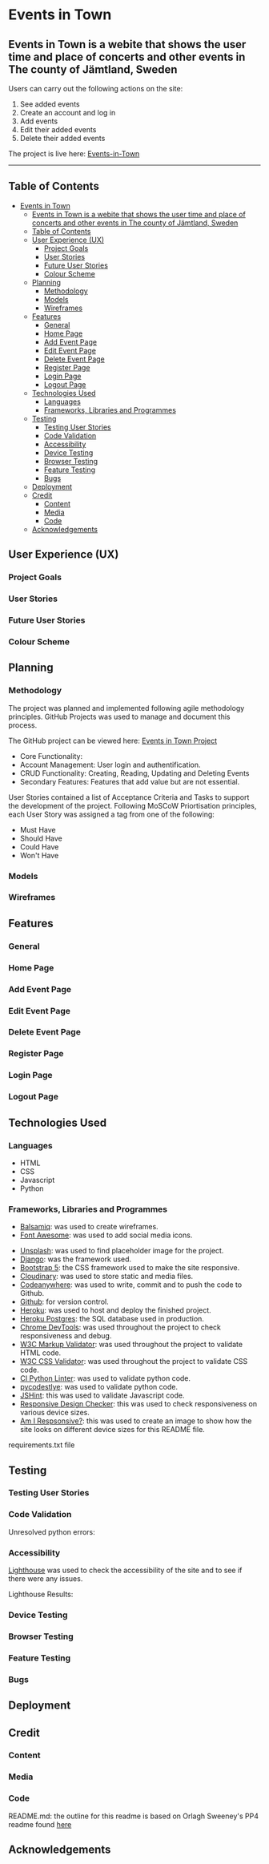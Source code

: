 # Events in Town

## Events in Town is a webite that shows the user time and place of concerts and other events in The county of Jämtland, Sweden

Users can carry out the following actions on the site:

1. See added events
2. Create an account and log in
3. Add events
4. Edit their added events
5. Delete their added events

The project is live here: [Events-in-Town](link)

___

## Table of Contents

- [Events in Town](#events-in-town)
  - [Events in Town is a webite that shows the user time and place of concerts and other events in The county of Jämtland, Sweden](#events-in-town-is-a-webite-that-shows-the-user-time-and-place-of-concerts-and-other-events-in-the-county-of-jämtland-sweden)
  - [Table of Contents](#table-of-contents)
  - [User Experience (UX)](#user-experience-ux)
    - [Project Goals](#project-goals)
    - [User Stories](#user-stories)
    - [Future User Stories](#future-user-stories)
    - [Colour Scheme](#colour-scheme)
  - [Planning](#planning)
    - [Methodology](#methodology)
    - [Models](#models)
    - [Wireframes](#wireframes)
  - [Features](#features)
    - [General](#general)
    - [Home Page](#home-page)
    - [Add Event Page](#add-event-page)
    - [Edit Event Page](#edit-event-page)
    - [Delete Event Page](#delete-event-page)
    - [Register Page](#register-page)
    - [Login Page](#login-page)
    - [Logout Page](#logout-page)
  - [Technologies Used](#technologies-used)
    - [Languages](#languages)
    - [Frameworks, Libraries and Programmes](#frameworks-libraries-and-programmes)
  - [Testing](#testing)
    - [Testing User Stories](#testing-user-stories)
    - [Code Validation](#code-validation)
    - [Accessibility](#accessibility)
    - [Device Testing](#device-testing)
    - [Browser Testing](#browser-testing)
    - [Feature Testing](#feature-testing)
    - [Bugs](#bugs)
  - [Deployment](#deployment)
  - [Credit](#credit)
    - [Content](#content)
    - [Media](#media)
    - [Code](#code)
  - [Acknowledgements](#acknowledgements)

## User Experience (UX)

### Project Goals

### User Stories

### Future User Stories

### Colour Scheme

## Planning

### Methodology

The project was planned and implemented following agile methodology principles. GitHub Projects was used to manage and document this process.

The GitHub project can be viewed here: [Events in Town Project](link)

- Core Functionality:
- Account Management: User login and authentification.
- CRUD Functionality: Creating, Reading, Updating and Deleting Events
- Secondary Features: Features that add value but are not essential.  

User Stories contained a list of Acceptance Criteria and Tasks to support the development of the project.
Following MoSCoW Priortisation principles, each User Story was assigned a tag from one of the following:

- Must Have
- Should Have
- Could Have
- Won't Have

### Models

### Wireframes

## Features

### General

### Home Page

### Add Event Page

### Edit Event Page

### Delete Event Page

### Register Page

### Login Page

### Logout Page

## Technologies Used

### Languages

- HTML
- CSS
- Javascript
- Python

### Frameworks, Libraries and Programmes

- [Balsamiq](https://balsamiq.com/): was used to create wireframes.
- [Font Awesome](https://fontawesome.com/): was used to add social media icons.
<!-- - [Fontpair](https://www.fontpair.co/): was used to find fonts that compliment each other. -->
<!-- - [Google Fonts](https://fonts.google.com/): was used to import fonts into the website. -->
<!-- - [Coolers](https://coolors.co/): this was used to create a colour pallete for the website. -->
- [Unsplash](https://www.unsplash.com/): was used to find placeholder image for the project.
- [Django](https://www.djangoproject.com/): was the framework used.
- [Bootstrap 5](https://getbootstrap.com/): the CSS framework used to make the site responsive.
- [Cloudinary](https://cloudinary.com/): was used to store static and media files.
- [Codeanywhere](https://codeanywhere.com/): was used to write, commit and to push the code to Github.
- [Github](https://github.com/): for version control.
- [Heroku](https://dashboard.heroku.com/login): was used to host and deploy the finished project.
- [Heroku Postgres](https://devcenter.heroku.com/articles/heroku-postgresql): the SQL database used in production.
- [Chrome DevTools](https://developer.chrome.com/docs/devtools/): was used throughout the project to check responsiveness and debug.
- [W3C Markup Validator](https://validator.w3.org/): was used throughout the project to validate HTML code.
- [W3C CSS Validator](https://jigsaw.w3.org/css-validator/): was used throughout the project to validate CSS code.
- [CI Python Linter](https://pep8ci.herokuapp.com/): was used to validate python code.
- [pycodestlye](https://pypi.org/project/pycodestyle/): was used to validate python code.
- [JSHint](https://jshint.com/): this was used to validate Javascript code.
- [Responsive Design Checker](https://www.responsivedesignchecker.com/): this was used to check responsiveness on various device sizes.
- [Am I Respsonsive?](https://ui.dev/amiresponsive): this was used to create an image to show how the site looks on different device sizes for this README file.

requirements.txt file

## Testing

### Testing User Stories

### Code Validation

Unresolved python errors:

### Accessibility

[Lighthouse](https://developer.chrome.com/docs/lighthouse/overview/) was used to check the accessibility of the site and to see if there were any issues.

Lighthouse Results:

### Device Testing

### Browser Testing

### Feature Testing

### Bugs

## Deployment

## Credit

### Content

### Media

### Code

README.md: the outline for this readme is based on Orlagh Sweeney's PP4 readme found [here](https://github.com/orlagh-sweeney/the-big-review/blob/main/README.md)

## Acknowledgements
